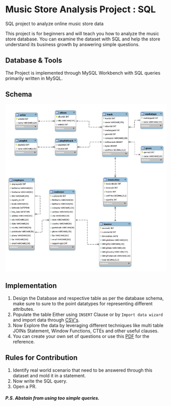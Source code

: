 # Music Store Analysis Project : SQL

SQL project to analyze online music store data

This project is for beginners and will teach you how to analyze the music store database. You can examine the dataset with SQL and help the store understand its business growth by answering simple questions.

## Database & Tools

The Project is implemented through MySQL Workbench with SQL queries primarily written in MySQL. 

## Schema

![DB Schema](https://raw.githubusercontent.com/anshulkansal121/Music_Store_Analysis_SQL/refs/heads/main/DB%20Schema.jpg)

## Implementation

1. Design the Database and respective table as per the database schema, make sure to sure to the point datatypes for representing different attributes.
2. Populate the table Either using ```INSERT``` Clause or by ```Import data wizard``` and import data through [CSV's](https://github.com/anshulkansal121/Music_Store_Analysis_SQL/raw/refs/heads/main/music%20store%20data.zip).
3. Now Explore the data by leveraging different techniques like multi table JOINs Statement, Window Functions, CTEs and other useful clauses.
4. You can create your own set of questions or use this [PDF](https://github.com/anshulkansal121/Music_Store_Analysis_SQL/blob/main/Music%20Store%20Analysis-Questions.pdf) for the reference.

## Rules for Contribution
1. Identify real world scenario that need to be answered through this dataset and mold it in a statement.
2. Now write the SQL query.
3. Open a PR.
##### P.S. Abstain from using too simple queries.
